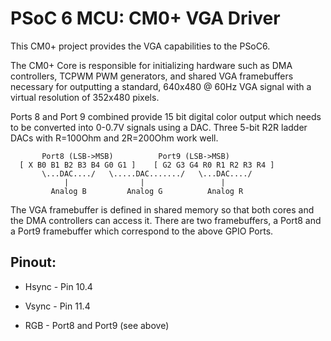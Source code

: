 # PSoC 6 MCU: CM0+ VGA Driver  

This CM0+ project provides the VGA capabilities to the PSoC6. 

The CM0+ Core is responsible for initializing hardware such as DMA controllers, 
TCPWM PWM generators, and shared VGA framebuffers necessary
for outputting a standard, 640x480 @ 60Hz VGA signal with a 
virtual resolution of 352x480 pixels. 

Ports 8 and Port 9 combined provide 15 bit digital color output
which needs to be converted into 0-0.7V signals using a DAC. 
Three 5-bit R2R ladder DACs with R=100Ohm and 2R=200Ohm work well.

```
	   Port8 (LSB->MSB)			 Port9 (LSB->MSB)
  [ X B0 B1 B2 B3 B4 G0 G1 ]	[ G2 G3 G4 R0 R1 R2 R3 R4 ]
	   \...DAC..../   \.....DAC......./   \...DAC..../
			|                |                 |
		 Analog B         Analog G          Analog R
```
 
The VGA framebuffer is defined in shared memory so that both
cores and the DMA controllers can access it. There are two
framebuffers, a Port8 and a Port9 framebuffer which correspond
to the above GPIO Ports. 

Pinout: 
-----
- Hsync - Pin 10.4 

- Vsync - Pin 11.4 
- RGB   - Port8 and Port9 (see above) 